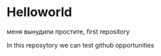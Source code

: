 # Helloworld

меня вынудили простите, first repository

In this reposytory we can test github opportunities
